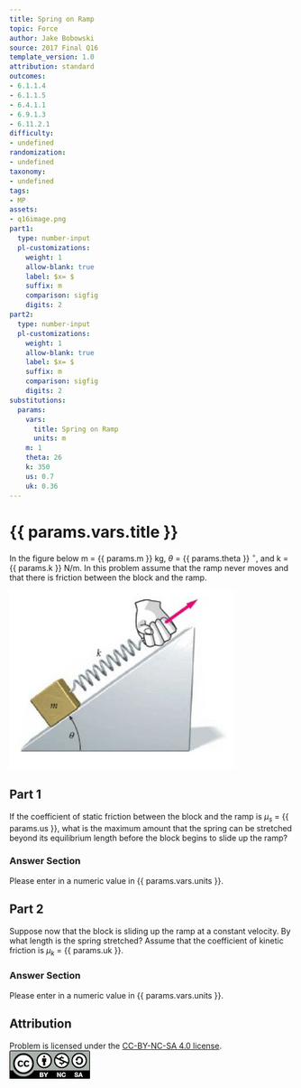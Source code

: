 ```yaml
---
title: Spring on Ramp
topic: Force
author: Jake Bobowski
source: 2017 Final Q16
template_version: 1.0
attribution: standard
outcomes:
- 6.1.1.4
- 6.1.1.5
- 6.4.1.1
- 6.9.1.3
- 6.11.2.1
difficulty:
- undefined
randomization:
- undefined
taxonomy:
- undefined
tags:
- MP
assets:
- q16image.png
part1:
  type: number-input
  pl-customizations:
    weight: 1
    allow-blank: true
    label: $x= $
    suffix: m
    comparison: sigfig
    digits: 2
part2:
  type: number-input
  pl-customizations:
    weight: 1
    allow-blank: true
    label: $x= $
    suffix: m
    comparison: sigfig
    digits: 2
substitutions:
  params:
    vars:
      title: Spring on Ramp
      units: m
    m: 1
    theta: 26
    k: 350
    us: 0.7
    uk: 0.36
---
```

# {{ params.vars.title }}
In the figure below m = {{ params.m }} kg, $\theta$ = {{ params.theta }} $^\circ$, and k = {{ params.k }} N/m.
In this problem assume that the ramp never moves and that there is friction between the block and the ramp.

<img src="q16image.png" width=400 alt="Block being pulled up a ramp by a spring">

## Part 1

If the coefficient of static friction between the block and the ramp is $\mu_s$ = {{ params.us }}, what is the maximum amount that the spring can be stretched beyond its equilibrium length before the block begins to slide up the ramp?

### Answer Section

Please enter in a numeric value in {{ params.vars.units }}.

## Part 2

Suppose now that the block is sliding up the ramp at a constant velocity.
By what length is the spring stretched?
Assume that the coefficient of kinetic friction is $\mu_k$ = {{ params.uk }}.

### Answer Section

Please enter in a numeric value in {{ params.vars.units }}.

## Attribution

Problem is licensed under the [CC-BY-NC-SA 4.0 license](https://creativecommons.org/licenses/by-nc-sa/4.0/).<br> ![The Creative Commons 4.0 license requiring attribution-BY, non-commercial-NC, and share-alike-SA license.](https://raw.githubusercontent.com/firasm/bits/master/by-nc-sa.png)